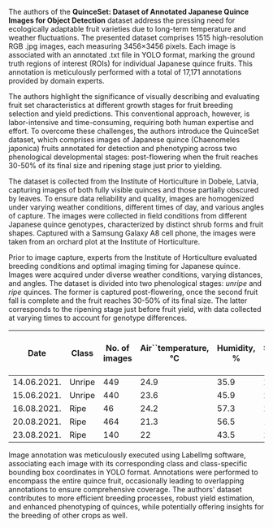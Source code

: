 The authors of the **QuinceSet: Dataset of Annotated Japanese Quince Images for Object Detection** dataset address the pressing need for ecologically adaptable fruit varieties due to long-term temperature and weather fluctuations. The presented dataset comprises 1515 high-resolution RGB .jpg images, each measuring 3456×3456 pixels. Each image is associated with an annotated .txt file in YOLO format, marking the ground truth regions of interest (ROIs) for individual Japanese quince fruits. This annotation is meticulously performed with a total of 17,171 annotations provided by domain experts. 

The authors highlight the significance of visually describing and evaluating fruit set characteristics at different growth stages for fruit breeding selection and yield predictions. This conventional approach, however, is labor-intensive and time-consuming, requiring both human expertise and effort. To overcome these challenges, the authors introduce the QuinceSet dataset, which comprises images of Japanese quince (Chaenomeles japonica) fruits annotated for detection and phenotyping across two phenological developmental stages: post-flowering when the fruit reaches 30-50% of its final size and ripening stage just prior to yielding.

The dataset is collected from the Institute of Horticulture in Dobele, Latvia, capturing images of both fully visible quinces and those partially obscured by leaves. To ensure data reliability and quality, images are homogenized under varying weather conditions, different times of day, and various angles of capture. The images were collected in field conditions from different Japanese quince genotypes, characterized by distinct shrub forms and fruit shapes. Captured with a Samsung Galaxy A8 cell phone, the images were taken from an orchard plot at the Institute of Horticulture.

Prior to image capture, experts from the Institute of Horticulture evaluated breeding conditions and optimal imaging timing for Japanese quince. Images were acquired under diverse weather conditions, varying distances, and angles. The dataset is divided into two phenological stages: *unripe* and *ripe* quinces. The former is captured post-flowering, once the second fruit fall is complete and the fruit reaches 30-50% of its final size. The latter corresponds to the ripening stage just before fruit yield, with data collected at varying times to account for genotype differences.

| Date        | Class  | No. of images | Air``temperature, °C | Humidity, % | Soil``temperature, °C | Soil moisture content, % | PPFD, µmol/m2/s |
| ----------- | ------ | ------------- | --------------------- | ----------- | ---------------------- | ------------------------ | ---------------- |
| 14.06.2021. | Unripe | 449           | 24.9                  | 35.9        | 24.0                   | 19.0                     | 1748.6           |
| 15.06.2021. | Unripe | 440           | 23.6                  | 45.9        | 22.9                   | 16.8                     | 1380.8           |
| 16.08.2021. | Ripe   | 46            | 24.2                  | 57.3        | 21.5                   | 21.6                     | 958.2            |
| 20.08.2021. | Ripe   | 464           | 21.3                  | 56.5        | 19.3                   | 28.9                     | 906.4            |
| 23.08.2021. | Ripe   | 140           | 22                    | 43.5        | 20.2                   | 19.7                     | 1205.6           |

Image annotation was meticulously executed using LabelImg software, associating each image with its corresponding class and class-specific bounding box coordinates in YOLO format. Annotations were performed to encompass the entire quince fruit, occasionally leading to overlapping annotations to ensure comprehensive coverage. The authors' dataset contributes to more efficient breeding processes, robust yield estimation, and enhanced phenotyping of quinces, while potentially offering insights for the breeding of other crops as well.
